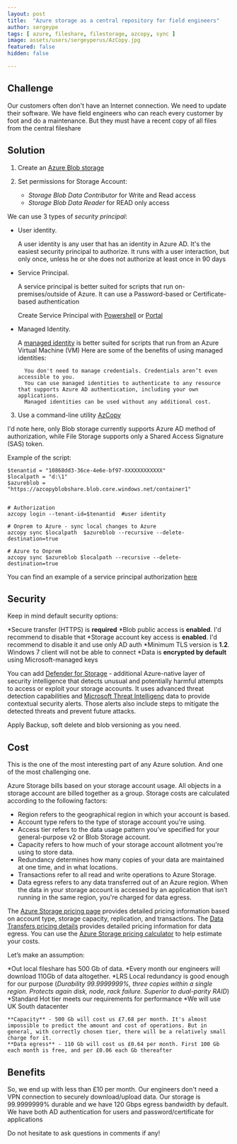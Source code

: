 ```yaml
---
layout: post
title:  "Azure storage as a central repository for field engineers"
author: sergeype
tags: [ azure, fileshare, filestorage, azcopy, sync ]
image: assets/users/sergeyperus/AzCopy.jpg
featured: false
hidden: false

---
```


## Challenge 	

Our customers often don't have an Internet connection. We need to update their software. 
We have field engineers who can reach every customer by foot and do a maintenance. 
But they must have a recent copy of all files from the central fileshare

## Solution

1) Create an [Azure Blob storage](https://docs.microsoft.com/en-us/azure/storage/common/storage-account-create?toc=%2Fazure%2Fstorage%2Fblobs%2Ftoc.json&tabs=azure-portal)

2) Set permissions for Storage Account:

    - *Storage Blob Data Contributor* for Write and Read access
    - *Storage Blob Data Reader* for READ only access

We can use 3 types of *security principal*:

- User identity.

    A user identity is any user that has an identity in Azure AD. It's the easiest security principal to authorize. It runs with a user interaction, but only once, unless he or she does not authorize at least once in 90 days

- Service Principal.

    A service principal is better suited for scripts that run on-premises/outside of Azure.
    It can use a Password-based or Certificate-based authentication

    Create Service Principal with [Powershell](https://docs.microsoft.com/en-us/powershell/azure/create-azure-service-principal-azureps?view=azps-7.5.0#create-a-service-principal) or [Portal](https://docs.microsoft.com/en-us/azure/active-directory/develop/howto-create-service-principal-portal#register-an-application-with-azure-ad-and-create-a-service-principal)

- Managed Identity.

    A [managed identity](https://docs.microsoft.com/en-us/azure/active-directory/managed-identities-azure-resources/overview) is better suited for scripts that run from an Azure Virtual Machine (VM)
    Here are some of the benefits of using managed identities:

        You don't need to manage credentials. Credentials aren’t even accessible to you.
        You can use managed identities to authenticate to any resource that supports Azure AD authentication, including your own applications.
        Managed identities can be used without any additional cost.
        
3) Use a command-line utility [AzCopy](https://docs.microsoft.com/en-us/azure/storage/common/storage-use-azcopy-v10)

I'd note here, only Blob storage currently supports Azure AD method of authorization, while File Storage supports only a Shared Access Signature (SAS) token.

Example of the script:

	

	$tenantid = "10868dd3-36ce-4e6e-bf97-XXXXXXXXXXXX"
	$localpath = "d:\1"
	$azureblob = "https://azcopyblobshare.blob.core.windows.net/container1"


	# Authorization
	azcopy login --tenant-id=$tenantid 	#user identity

	# Onprem to Azure - sync local changes to Azure
	azcopy sync $localpath  $azureblob --recursive --delete-destination=true

	# Azure to Onprem
	azcopy sync $azureblob $localpath --recursive --delete-destination=true



You can find an example of a service principal authorization  [here](https://docs.microsoft.com/en-us/azure/storage/common/storage-use-azcopy-authorize-azure-active-directory#authorize-a-service-principal-by-using-a-client-secret)

## Security

Keep in mind default security options:

*Secure transfer (HTTPS) is **required**
*Blob public access is **enabled**. I'd recommend to disable that
*Storage account key access is **enabled**. I'd recommend to disable it and use only AD auth
*Minimum TLS version is **1.2**. Windows 7 client will not be able to connect
*Data is **encrypted by default** using Microsoft-managed keys


You can add [Defender for Storage](https://docs.microsoft.com/en-us/azure/defender-for-cloud/defender-for-storage-introduction) - additional Azure-native layer of security intelligence that detects unusual and potentially harmful attempts to access or exploit your storage accounts. It uses advanced threat detection capabilities and [Microsoft Threat Intelligenc](https://go.microsoft.com/fwlink/?linkid=2128684) data to provide contextual security alerts. Those alerts also include steps to mitigate the detected threats and prevent future attacks.

Apply Backup, soft delete and blob versioning as you need.


## Cost

This is the one of the most interesting part of any Azure solution. And one of the most challenging one.

Azure Storage bills based on your storage account usage. All objects in a storage account are billed together as a group. Storage costs are calculated according to the following factors:

- Region refers to the geographical region in which your account is based.
- Account type refers to the type of storage account you're using.
- Access tier refers to the data usage pattern you’ve specified for your general-purpose v2 or Blob Storage account.
- Capacity refers to how much of your storage account allotment you're using to store data.
- Redundancy determines how many copies of your data are maintained at one time, and in what locations.
- Transactions refer to all read and write operations to Azure Storage.
- Data egress refers to any data transferred out of an Azure region. When the data in your storage account is accessed by an application that isn’t  	running in the same region, you're charged for data egress.

The [Azure Storage pricing page](https://azure.microsoft.com/pricing/details/storage) provides detailed pricing information based on account type, storage capacity, replication, and transactions. The [Data Transfers pricing details](https://azure.microsoft.com/pricing/details/data-transfers) provides detailed pricing information for data egress. You can use the [Azure Storage pricing calculator](https://azure.microsoft.com/pricing/calculator/?scenario=data-management) to help estimate your costs.

Let’s make an assumption:

*Out local fileshare has 500 Gb of data. 
*Every month our engineers will download 110Gb of data altogether.
*LRS Local redundancy is good enough for our purpose (*Durability 99.9999999%, three copies within a single region. Protects again disk, node, rack failure. Superior to dual-parity RAID*)
*Standard Hot tier meets our requirements for performance
*We will use UK South datacenter

	**Capacity** - 500 Gb will cost us £7.68 per month. It's almost impossible to predict the amount and cost of operations. But in general, with correctly chosen tier, there will be a relatively small charge for it. 
	**Data egress** - 110 Gb will cost us £0.64 per month. First 100 Gb each month is free, and per £0.06 each Gb thereafter 

## Benefits

So, we end up with less than £10 per month. Our engineers don't need a VPN connection to securely download/upload data. Our storage is 99.9999999% durable and we have 120 Gbps egress bandwidth by default. 
We have both AD authentication for users and password/certificate for applications

Do not hesitate to ask questions in comments if any!

